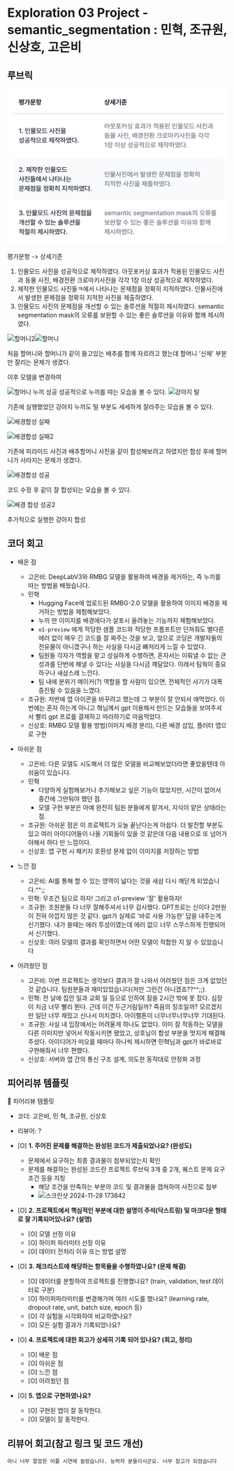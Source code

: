 # Exploration 03 Project - semantic_segmentation : 민혁, 조규원, 신상호, 고은비

## 루브릭

![alt text](readme_data/image.png)

평가문항 -> 상세기준

1. 인물모드 사진을 성공적으로 제작하였다. 아웃포커싱 효과가 적용된 인물모드 사진과 동물 사진, 배경전환 크로마키사진을 각각 1장 이상 성공적으로 제작하였다.
2. 제작한 인물모드 사진들ㅋ에서 나타나는 문제점을 정확히 지적하였다. 인물사진에서 발생한 문제점을 정확히 지적한 사진을 제출하였다.
3. 인물모드 사진의 문제점을 개선할 수 있는 솔루션을 적절히 제시하였다. semantic segmentation mask의 오류를 보완할 수 있는 좋은 솔루션을 이유와 함께 제시하였다.

 ![할머니2](https://github.com/user-attachments/assets/6b981c50-4c52-4bea-bcee-74824c54f265)![할머니](https://github.com/user-attachments/assets/0cbef9b4-9864-4f90-8f3b-11b84d1bb543)

처음 할머니와 할머니가 같이 들고있는 배추를 함께 자르려고 했는데 할머니 '신체' 부분만 잘리는 문제가 생겼다.

이후 모델을 변경하여

![할머니 누끼 성공](https://github.com/user-attachments/assets/065b3c9d-4ed7-4cbb-871b-557998b61ece)
성공적으로 누끼를 따는 모습을 볼 수 있다.
![강아지 털](https://github.com/user-attachments/assets/7f2e37a2-a4bd-4c61-9fc3-d039a1e90e30)

기존에 실행했었던 강아지 누끼도 털 부분도 세세하게 잘라주는 모습을 볼 수 있다.

![배경합성 실패](https://github.com/user-attachments/assets/c02120ff-0911-4792-98fe-ad0d9786bbf8)

![배경합성 실패2](https://github.com/user-attachments/assets/cd0c4ce3-58d1-4887-8734-6b21f9b2eb0c)

기존에 피라미드 사진과 배추할머니 사진을 같이 합성해보려고 하였지만 합성 후에 할머니가 사라지는 문제가 생겼다.

![배경합성 성공](https://github.com/user-attachments/assets/d8981fcc-2f91-4443-a0d2-3d6e69b3fdc5)

코드 수정 후 같이 잘 합성되는 모습을 볼 수 있다.

![배경 합성 성공2](https://github.com/user-attachments/assets/2433e0bb-69c8-4b43-8252-0448c0d54746)

추가적으로 실행한 강아지 합성

## 코더 회고

- 배운 점
  - 고은비: DeepLabV3와 RMBG 모델을 활용하여 배경을 제거하는, 즉 누끼를 따는 방법을 배웠습니다.
  - 민혁
    - Hugging Face에 업로드된 RMBG-2.0 모델을 활용하여 이미지 배경을 제거하는 방법을 체험해보았다.
    - 누끼 딴 이미지를 배경에다가 살포시 올려놓는 기능까지 체험해보았다.
    - `o1-preview` 에게 적당한 샘플 코드와 적당한 프롬프트만 던져줘도 별다른 에러 없이 매우 긴 코드를 잘 짜주는 것을 보고, 앞으로 코딩은 개발자들의 전유물이 아니겠구나 하는 사실을 다시금 뼈저리게 느낄 수 있었다.
    - 팀원들 각자가 역할을 맡고 성실하게 수행하면, 혼자서는 이뤄낼 수 없는 큰 성과를 단번에 해낼 수 있다는 사실을 다시금 깨달았다. 이래서 팀웍이 중요하구나 새삼스레 느낀다.
    - 팀 내에 분위기 메이커(?) 역할을 할 사람이 있으면, 전체적인 사기가 대폭 증진될 수 있음을 느꼈다.
  - 조규원: 저번에 앱 아이콘을 바꾸려고 했는데 그 부분이 잘 안되서 애먹었다. 이번에는 혼자 하는게 아니고 혁님께서 gpt 이용해서 만드는 모습들을 보여주셔서
    빨리 gpt 프로를 결제하고 따라하기로 마음먹었다.
  - 신상호: RMBG 모델 활용 방법(이미지 배경 분리), 다른 배경 삽입, 플러터 앱으로 구현

- 아쉬운 점
  - 고은비: 다른 모델도 시도해서 더 많은 모델을 비교해보았더라면 좋았을텐데 아쉬움이 있습니다.
  - 민혁
    - 다양하게 실험해보거나 추가해보고 싶은 기능이 많았지만, 시간이 없어서 중간에 그만둬야 했던 점.
    - 모델 구현 부분은 아예 완전히 팀원 분들에게 맡겨서, 지식이 얕은 상태라는 점.
  - 조규원: 아쉬운 점은 이 프로젝트가 오늘 끝난다는게 아쉽다. 더 발전할 부분도 있고 여러 아이디어들이 나올 기회들이 있을 것 같은데 다음 내용으로 또 넘어가야해서
    하다 만 느낌이다.
  - 신상호: 앱 구현 시 패키지 호환성 문제 없이 이미지를 저장하는 방법

- 느낀 점
  - 고은비: AI를 통해 할 수 있는 영역이 넓다는 것을 새삼 다시 깨닫게 되었습니다.^^;;
  - 민혁: 무조건 팀으로 하자! 그리고 o1-preview '잘' 활용하자!
  - 조규원: 조원분들 다 너무 잘해주셔서 너무 감사했다. GPT프로는 신이다 2만원이 전혀 아깝지 않은 것 같다. gpt가 실제로 '바로 사용 가능한' 답을 내주는게 신기했다.
    내가 쓸때는 에러 투성이였는데 에러 없으 너무 스무스하게 진행되어서 신기했다.
  - 신상호: 여러 모델의 결과를 확인하면서 어떤 모델이 적합한 지 알 수 있었습니다

- 어려웠던 점
  - 고은비: 이번 프로젝트는 생각보다 결과가 잘 나와서 어려웠던 점은 크게 없었던 것 같습니다. 팀원분들과 재미있었습니다(저만 그런건 아니겠죠??^^;;).
  - 민혁: 전 날에 집안 일과 교회 일 등으로 인하여 잠을 2시간 밖에 못 잤다. 심장이 지금 너무 빨리 뛴다. 근데 이건 두근거림일까? 죽음의 징조일까? 모르겠지만 일단 너무 재밌고 신나서 미치겠다. 아이펠톤이 너무너무너무너무 기대된다.
  - 조규원: 사실 내 입장에서는 어려울게 하나도 없었다. 이미 잘 작동하는 모델을 다른 이미지만 넣어서 작동시키면 됐었고, 상호님이 합성 부분을 멋지게 해결해주셨다.
    아이디어가 떠오를 때마다 하나씩 제시하면 민혁님과 gpt가 바로바로 구현해줘서 너무 편했다.
  - 신상호: 서버와 앱 간의 통신 구조 설계, 의도한 동작대로 안정화 과정

## 피어리뷰 템플릿

🤔 피어리뷰 템플릿

- 코더: 고은비, 민 혁, 조규원, 신상호
- 리뷰어: ?

- [O]  **1. 주어진 문제를 해결하는 완성된 코드가 제출되었나요? (완성도)**
  - 문제에서 요구하는 최종 결과물이 첨부되었는지 확인
  - 문제를 해결하는 완성된 코드란 프로젝트 루브릭 3개 중 2개,
    퀘스트 문제 요구조건 등을 지칭
    - 해당 조건을 만족하는 부분의 코드 및 결과물을 캡쳐하여 사진으로 첨부
    - ![스크린샷 2024-11-28 173842](https://github.com/user-attachments/assets/d10eddd9-d091-4285-a5bd-a95ea2c88baa)


- [O]  **2. 프로젝트에서 핵심적인 부분에 대한 설명이 주석(닥스트링) 및 마크다운 형태로 잘 기록되어있나요? (설명)**
  - [O]  모델 선정 이유
  - [O]  하이퍼 파라미터 선정 이유
  - [O]  데이터 전처리 이유 또는 방법 설명

- [O]  **3. 체크리스트에 해당하는 항목들을 수행하였나요? (문제 해결)**
  - [O]  데이터를 분할하여 프로젝트를 진행했나요? (train, validation, test 데이터로 구분)
  - [O]  하이퍼파라미터를 변경해가며 여러 시도를 했나요? (learning rate, dropout rate, unit, batch size, epoch 등)
  - [O]  각 실험을 시각화하여 비교하였나요?
  - [O]  모든 실험 결과가 기록되었나요?

- [O]  **4. 프로젝트에 대한 회고가 상세히 기록 되어 있나요? (회고, 정리)**
  - [O]  배운 점
  - [O]  아쉬운 점
  - [O]  느낀 점
  - [O]  어려웠던 점

- [O]  **5.  앱으로 구현하였나요?**
  - [O]  구현된 앱이 잘 동작한다.
  - [O]  모델이 잘 동작한다.

## 리뷰어 회고(참고 링크 및 코드 개선)

```Plaintext
아니 너무 깔끔한 어플 시연에 놀랐습니다. 능력자 분들이시군요. 너무 참고가 되었습니다
```
